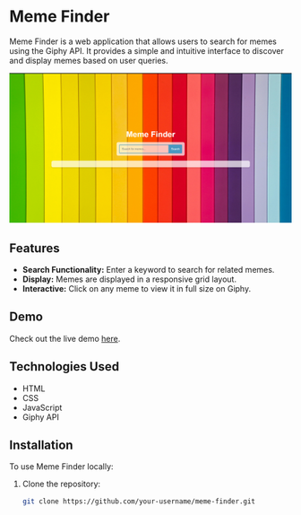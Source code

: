 # Meme Finder

Meme Finder is a web application that allows users to search for memes using the Giphy API. It provides a simple and intuitive interface to discover and display memes based on user queries.

![Meme Finder Demo](demo.png)

## Features

- **Search Functionality:** Enter a keyword to search for related memes.
- **Display:** Memes are displayed in a responsive grid layout.
- **Interactive:** Click on any meme to view it in full size on Giphy.

## Demo

Check out the live demo [here](https://your-demo-url.com).

## Technologies Used

- HTML
- CSS
- JavaScript
- Giphy API


## Installation

To use Meme Finder locally:

1. Clone the repository:
   ```bash
   git clone https://github.com/your-username/meme-finder.git

